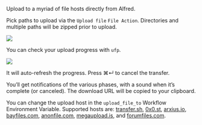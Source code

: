 Upload to a myriad of file hosts directly from Alfred.

Pick paths to upload via the `Upload file` `File Action`. Directories and multiple paths will be zipped prior to upload.

![](https://i.imgur.com/plZ8LIt.png)

You can check your upload progress with `ufp`.

![](https://i.imgur.com/AYysM1w.png)

It will auto-refresh the progress. Press ⌘↵ to cancel the transfer.

You’ll get notifications of the various phases, with a sound when it’s complete (or canceled). The download URL will be copied to your clipboard.

You can change the upload host in the `upload_file_to` Workflow Environment Variable. Supported hosts are: [transfer.sh](http://transfer.sh), [0x0.st](https://0x0.st/), [arxius.io](https://arxius.io/), [bayfiles.com](https://bayfiles.com/), [anonfile.com](https://anonfile.com/), [megaupload.is](https://megaupload.is/), and [forumfiles.com](https://forumfiles.com/).
